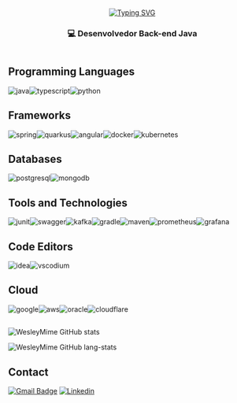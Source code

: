 <div align="center">

<br>[![Typing SVG](https://readme-typing-svg.herokuapp.com?font=Fira+Code&size=33&pause=1000&color=57ABF9&center=true&repeat=false&width=435&lines=Wesley+Marujo)](https://git.io/typing-svg)
<h3>💻 Desenvolvedor Back-end Java<br><br>
</div>

## Programming Languages

![java]![typescript]![python]

## Frameworks

![spring]![quarkus]![angular]![docker]![kubernetes]

## Databases

![postgresql]![mongodb]

## Tools and Technologies

![junit]![swagger]![kafka]![gradle]![maven]![prometheus]![grafana]

## Code Editors

![idea]![vscodium]

## Cloud

![google]![aws]![oracle]![cloudflare]

##

![WesleyMime GitHub stats](https://github-readme-stats.vercel.app/api?username=wesleymime&show=prs_merged,prs_merged_percentage&hide=issues,contribs&count_private=true&hide_title=true&rank_icon=default&show_icons=true&theme=tokyonight)

![WesleyMime GitHub lang-stats](https://github-readme-stats.vercel.app/api/top-langs/?username=wesleymime&hide_title=true&layout=compact&card_width=467&theme=tokyonight)


## Contact

[![Gmail Badge](https://img.shields.io/badge/-wesleymdeandrade@gmail.com-006bed?style=for-the-badge&logo=Gmail&logoColor=white&link=mailto:wesleymdeandrade@gmail.com)](mailto:wesleymdeandrade@gmail.com)
[![Linkedin](https://custom-icon-badges.demolab.com/badge/LinkedIn-0A66C2?logo=linkedin-white&logoColor=fff&style=for-the-badge)](https://www.linkedin.com/in/wesley-marujo-de-andrade/) <br><br>


[java]: https://img.shields.io/badge/Java-000000?logo=openjdk&logoColor=white&style=for-the-badge
[typescript]: https://img.shields.io/badge/TypeScript-3178C6?logo=typescript&logoColor=fff&style=for-the-badge
[python]: https://img.shields.io/badge/python-3776AB?logo=python&logoColor=white&style=for-the-badge

[spring]: https://img.shields.io/badge/Spring%20Boot-6DB33F?logo=springboot&logoColor=fff&style=for-the-badge
[quarkus]: https://img.shields.io/badge/Quarkus-4695EB?logo=quarkus&logoColor=white&style=for-the-badge
[angular]: https://img.shields.io/badge/Angular-%23DD0031.svg?logo=angular&logoColor=white&style=for-the-badge
[docker]: https://img.shields.io/badge/docker-2496ED?logo=docker&logoColor=white&style=for-the-badge
[kubernetes]: https://img.shields.io/badge/kubernetes-326CE5?logo=kubernetes&logoColor=white&style=for-the-badge

[postgresql]: https://img.shields.io/badge/postgresql-4169E1?logo=postgresql&logoColor=white&style=for-the-badge
[mongodb]: https://img.shields.io/badge/MongoDB-47A248.svg?logo=mongodb&logoColor=white&style=for-the-badge

[junit]: https://img.shields.io/badge/junit-25A162?logo=junit&logoColor=white&style=for-the-badge
[swagger]: https://img.shields.io/badge/swagger-85EA2D?logo=swagger&logoColor=black&style=for-the-badge
[kafka]: https://img.shields.io/badge/apache%20kafka-231F20?style=for-the-badge
[gradle]: https://img.shields.io/badge/gradle-02303A?style=for-the-badge
[maven]: https://img.shields.io/badge/maven-C71A36?style=for-the-badge
[prometheus]: https://img.shields.io/badge/prometheus-E6522C?&logo=prometheus&logoColor=white&style=for-the-badge
[grafana]: https://img.shields.io/badge/grafana-F46800?logo=grafana&logoColor=white&style=for-the-badge

[idea]: https://img.shields.io/badge/intellij%20idea-000000?style=for-the-badge
[vscodium]: https://img.shields.io/badge/VSCodium-2F80ED?logo=vscodium&logoColor=fff&style=for-the-badge

[google]: https://img.shields.io/badge/Google%20Cloud-%234285F4.svg?logo=google-cloud&logoColor=white&style=for-the-badge
[aws]: https://img.shields.io/badge/amazon%20web%20services-%23FF9900.svg?logo=amazon-web-services&logoColor=white&style=for-the-badge
[oracle]: https://custom-icon-badges.demolab.com/badge/Oracle%20Cloud-F80000?logo=oracle&logoColor=white&style=for-the-badge
[cloudflare]: https://img.shields.io/badge/Cloudflare-F38020?logo=Cloudflare&logoColor=white&style=for-the-badge
